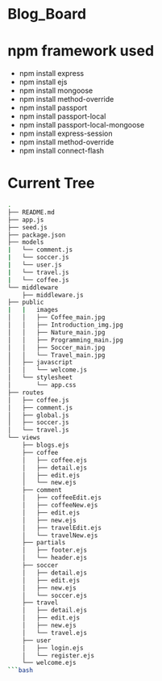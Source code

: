 # Blog_Board

# npm framework used
- npm install express
- npm install ejs
- npm install mongoose
- npm install method-override
- npm install passport
- npm install passport-local
- npm install passport-local-mongoose
- npm install express-session
- npm install method-override
- npm install connect-flash

# Current Tree
```bash
.
├── README.md
├── app.js      
├── seed.js
├── package.json
├── models
|   └── comment.js
|   └── soccer.js
|   └── user.js
|   └── travel.js
|   └── coffee.js
└── middleware
    ├── middleware.js
├── public
|   |   images
│   │   ├── Coffee_main.jpg
│   │   ├── Introduction_img.jpg
│   │   ├── Nature_main.jpg
│   │   ├── Programming_main.jpg
│   │   ├── Soccer_main.jpg
│   │   └── Travel_main.jpg
│   ├── javascript
│   │   └── welcome.js
│   └── stylesheet
│       └── app.css
├── routes
│   ├── coffee.js
│   ├── comment.js
│   ├── global.js
│   ├── soccer.js
│   └── travel.js
└── views
    ├── blogs.ejs
    ├── coffee
    │   ├── coffee.ejs
    │   ├── detail.ejs
    │   ├── edit.ejs
    │   └── new.ejs
    ├── comment
    │   ├── coffeeEdit.ejs
    │   ├── coffeeNew.ejs
    │   ├── edit.ejs
    │   ├── new.ejs
    │   ├── travelEdit.ejs
    │   └── travelNew.ejs
    ├── partials
    │   ├── footer.ejs
    │   └── header.ejs
    ├── soccer
    │   ├── detail.ejs
    │   ├── edit.ejs
    │   ├── new.ejs
    │   └── soccer.ejs
    ├── travel
    │   ├── detail.ejs
    │   ├── edit.ejs
    │   ├── new.ejs
    │   └── travel.ejs
    ├── user
    │   ├── login.ejs
    │   └── register.ejs
    └── welcome.ejs
```bash
